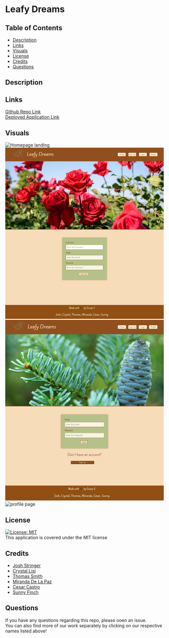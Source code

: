 # Leafy Dreams

## Table of Contents

- [Description](#description)<br>
- [Links](#links)<br>
- [Visuals](#visuals)<br>
- [License](#license)<br>
- [Credits](#credits)
- [Questions](#questions)<br>

## Description

## Links

<a href="https://github.com/thomassmith0526/Leafy-Dreams">Github Repo Link</a><br>
<a href="">Deployed Application Link</a>

## Visuals

<img src="./client/src/assets/images/README_Images/" alt="Homepage landing" />
<img src="./client/src/assets/images/README_Images/SignUp.png" alt="signup page">
<img src="./client/src/assets/images/README_Images/Login.png" alt="login page">
<img src="./client/src/assets/images/README_Images/" alt="profile page">

## License

[![License: MIT](https://img.shields.io/badge/License-MIT-yellow.svg)](https://opensource.org/licenses/MIT)<br>
This application is covered under the MIT license

## Credits

- [Josh Stringer](https://github.com/Stringer-J)<br>
- [Crystal Lisi](https://github.com/smrsun)<br>
- [Thomas Smith](https://github.com/thomassmith0526)<br>
- [Miranda De La Paz](https://github.com/MommaDLP)<br>
- [Cesar Castro](https://github.com/cj4871)<br>
- [Sunny Finch](https://github.com/0-Sunny-0)<br>

## Questions

If you have any questions regarding this repo, please ooen an issue.<br>
You can also find more of our work separately by clicking on our respective names listed above!